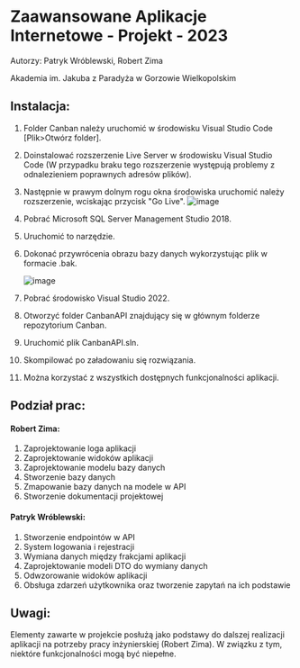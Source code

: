 # Zaawansowane Aplikacje Internetowe - Projekt - 2023
Autorzy: Patryk Wróblewski, Robert Zima

Akademia im. Jakuba z Paradyża w Gorzowie Wielkopolskim

## Instalacja:
1. Folder Canban należy uruchomić w środowisku Visual Studio Code [Plik>Otwórz folder].
2. Doinstalować rozszerzenie Live Server w środowisku Visual Studio Code (W przypadku braku tego rozszerzenie występują problemy z odnalezieniem poprawnych adresów plików).
3. Następnie w prawym dolnym rogu okna środowiska uruchomić należy rozszerzenie, wciskając przycisk "Go Live".
   ![image](https://github.com/godfathersky/projekt-zai-2023/assets/48064169/4a3f2e8d-c16a-445b-bea1-8e82931a6077)

5. Pobrać Microsoft SQL Server Management Studio 2018.
6. Uruchomić to narzędzie.
7. Dokonać przywrócenia obrazu bazy danych wykorzystując plik w formacie .bak.

   ![image](https://github.com/godfathersky/projekt-zai-2023/assets/48064169/aa62ac27-1c64-40d2-bf88-dc8252131ca8)
9. Pobrać środowisko Visual Studio 2022.
10. Otworzyć folder CanbanAPI znajdujący się w głównym folderze repozytorium Canban.
11. Uruchomić plik CanbanAPI.sln.
12. Skompilować po załadowaniu się rozwiązania.
13. Można korzystać z wszystkich dostępnych funkcjonalności aplikacji.

## Podział prac:
#### Robert Zima:
1. Zaprojektowanie loga aplikacji
2. Zaprojektowanie widoków aplikacji
3. Zaprojektowanie modelu bazy danych
4. Stworzenie bazy danych
5. Zmapowanie bazy danych na modele w API
6. Stworzenie dokumentacji projektowej

#### Patryk Wróblewski:
1. Stworzenie endpointów w API
2. System logowania i rejestracji
3. Wymiana danych między frakcjami aplikacji
4. Zaprojektowanie modeli DTO do wymiany danych
5. Odwzorowanie widoków aplikacji
6. Obsługa zdarzeń użytkownika oraz tworzenie zapytań na ich podstawie

## Uwagi:
Elementy zawarte w projekcie posłużą jako podstawy do dalszej realizacji aplikacji na potrzeby pracy inżynierskiej (Robert Zima). W związku z tym, niektóre funkcjonalności mogą być niepełne.
